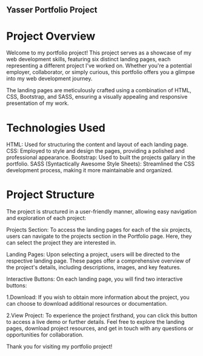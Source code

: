 ## Yasser Portfolio Project

# Project Overview
Welcome to my portfolio project! This project serves as a showcase of my web development skills, featuring six distinct landing pages, each representing a different project I've worked on. Whether you're a potential employer, collaborator, or simply curious, this portfolio offers you a glimpse into my web development journey.

The landing pages are meticulously crafted using a combination of HTML, CSS, Bootstrap, and SASS, ensuring a visually appealing and responsive presentation of my work.

# Technologies Used
HTML: Used for structuring the content and layout of each landing page.
CSS: Employed to style and design the pages, providing a polished and professional appearance.
Bootstrap: Used to built the projects gallary in the portfolio.
SASS (Syntactically Awesome Style Sheets): Streamlined the CSS development process, making it more maintainable and organized.

# Project Structure
The project is structured in a user-friendly manner, allowing easy navigation and exploration of each project:

Projects Section: To access the landing pages for each of the six projects, users can navigate to the projects section in the Portfolio page. Here, they can select the project they are interested in.

Landing Pages: Upon selecting a project, users will be directed to the respective landing page. These pages offer a comprehensive overview of the project's details, including descriptions, images, and key features.

Interactive Buttons: On each landing page, you will find two interactive buttons:

1.Download: If you wish to obtain more information about the project, you can choose to download additional resources or documentation.

2.View Project: To experience the project firsthand, you can click this button to access a live demo or further details.
Feel free to explore the landing pages, download project resources, and get in touch with any questions or opportunities for collaboration.

Thank you for visiting my portfolio project!







